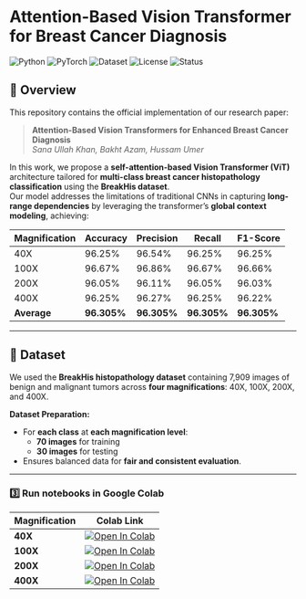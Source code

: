 # Attention-Based Vision Transformer for Breast Cancer Diagnosis

![Python](https://img.shields.io/badge/Python-3.10-blue?logo=python)
![PyTorch](https://img.shields.io/badge/PyTorch-1.13+-ee4c2c?logo=pytorch)
![Dataset](https://img.shields.io/badge/Dataset-BreakHis-orange)
![License](https://img.shields.io/badge/License-MIT-green)
![Status](https://img.shields.io/badge/Status-Research%20Project-purple)

## 📌 Overview

This repository contains the official implementation of our research paper:

> **Attention-Based Vision Transformers for Enhanced Breast Cancer Diagnosis**  
> *Sana Ullah Khan, Bakht Azam, Hussam Umer*  

In this work, we propose a **self-attention-based Vision Transformer (ViT)** architecture tailored for **multi-class breast cancer histopathology classification** using the **BreakHis dataset**.  
Our model addresses the limitations of traditional CNNs in capturing **long-range dependencies** by leveraging the transformer’s **global context modeling**, achieving:

| Magnification | Accuracy | Precision | Recall | F1-Score |
|---------------|----------|-----------|--------|----------|
| 40X           | 96.25%   | 96.54%    | 96.25% | 96.25%   |
| 100X          | 96.67%   | 96.86%    | 96.67% | 96.66%   |
| 200X          | 96.05%   | 96.11%    | 96.05% | 96.03%   |
| 400X          | 96.25%   | 96.27%    | 96.25% | 96.22%   |
| **Average**   | **96.305%** | **96.305%** | **96.305%** | **96.305%** |

---

## 📂 Dataset

We used the **BreakHis histopathology dataset** containing 7,909 images of benign and malignant tumors across **four magnifications**: 40X, 100X, 200X, and 400X.

**Dataset Preparation:**
- For **each class** at **each magnification level**:
  - **70 images** for training  
  - **30 images** for testing  
- Ensures balanced data for **fair and consistent evaluation**.

---

### 3️⃣ Run notebooks in Google Colab

| Magnification | Colab Link |
|---------------|------------|
| **40X**       | [![Open In Colab](https://colab.research.google.com/assets/colab-badge.svg)](https://colab.research.google.com/github/username/BreastCancer-ViT/blob/main/ViT_40X.ipynb) |
| **100X**      | [![Open In Colab](https://colab.research.google.com/assets/colab-badge.svg)](https://colab.research.google.com/github/username/BreastCancer-ViT/blob/main/ViT_100X.ipynb) |
| **200X**      | [![Open In Colab](https://colab.research.google.com/assets/colab-badge.svg)](https://colab.research.google.com/github/username/BreastCancer-ViT/blob/main/ViT_200X.ipynb) |
| **400X**      | [![Open In Colab](https://colab.research.google.com/assets/colab-badge.svg)](https://colab.research.google.com/github/username/BreastCancer-ViT/blob/main/ViT_400X.ipynb) |

